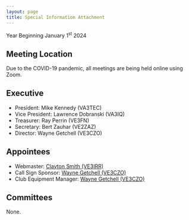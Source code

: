 ```yaml
---
layout: page
title: Special Information Attachment
---
```


Year Beginning January 1<sup>st</sup> 2024

## Meeting Location

Due to the COVID-19 pandemic, all meetings are being held online using Zoom.

## Executive
* President: Mike Kennedy (VA3TEC)
* Vice President: Lawrence Dobranski (VA3IQ)
* Treasurer: Ray Perrin (VE3FN)
* Secretary: Bert Zauhar (VE2ZAZ)
* Director: Wayne Getchell (VE3CZO)

## Appointees
* Webmaster: [Clayton Smith (VE3IRR)](mailto:argilo@gmail.com)
* Call Sign Sponsor: [Wayne Getchell (VE3CZO)](mailto:ve3czo@gmail.com)
* Club Equipment Manager: [Wayne Getchell (VE3CZO)](mailto:ve3czo@gmail.com)

## Committees

None.
